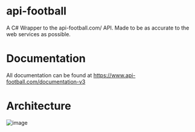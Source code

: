 # api-football
A C# Wrapper to the api-football.com/ API.
Made to be as accurate to the web services as possible.

# Documentation
All documentation can be found at https://www.api-football.com/documentation-v3

# Architecture
![image](https://github.com/user-attachments/assets/a26cf5ff-6255-40b8-8bdf-f7696a958acb)


